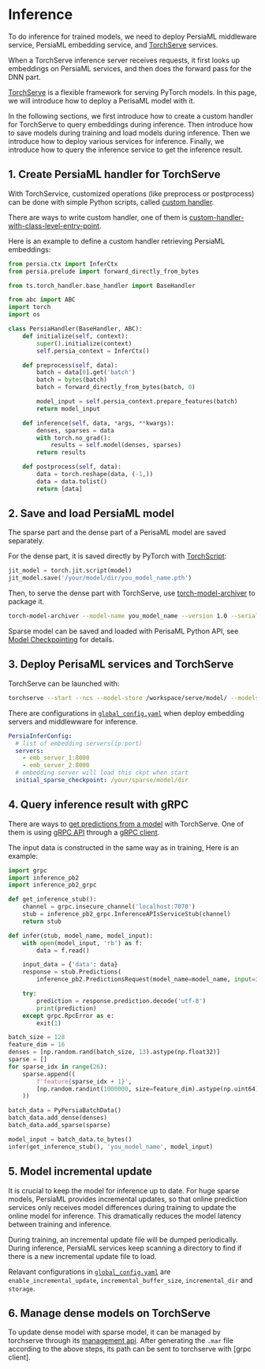 Inference
======

To do inference for trained models, we need to deploy PersiaML middleware service, PersiaML embedding service, and [TorchServe] services.

When a TorchServe inference server receives requests, it first looks up embeddings on PersiaML services, and then does the forward pass for the DNN part.

[TorchServe] is a flexible framework for serving PyTorch models. In this page, we will introduce how to deploy a PerisaML model with it.

In the following sections, we first introduce how to create a custom handler for TorchServe to query embeddings during inference. Then introduce how to save models during training and load models during inference. Then we introduce how to deploy various services for inference. Finally, we introduce how to query the inference service to get the inference result.

## 1. Create PersiaML handler for TorchServe

With TorchService, customized operations (like preprocess or postprocess) can be done with simple Python scripts, called [custom handler].

There are ways to write custom handler, one of them is [custom-handler-with-class-level-entry-point].

Here is an example to define a custom handler retrieving PersiaML embeddings:

```python
from persia.ctx import InferCtx
from persia.prelude import forward_directly_from_bytes

from ts.torch_handler.base_handler import BaseHandler

from abc import ABC
import torch
import os

class PersiaHandler(BaseHandler, ABC):
    def initialize(self, context):
        super().initialize(context)
        self.persia_context = InferCtx()

    def preprocess(self, data):
        batch = data[0].get('batch')
        batch = bytes(batch)
        batch = forward_directly_from_bytes(batch, 0)

        model_input = self.persia_context.prepare_features(batch)
        return model_input

    def inference(self, data, *args, **kwargs):
        denses, sparses = data
        with torch.no_grad():
            results = self.model(denses, sparses)
        return results

    def postprocess(self, data):
        data = torch.reshape(data, (-1,))
        data = data.tolist()
        return [data]
```

## 2. Save and load PersiaML model

The sparse part and the dense part of a PerisaML model are saved separately.

For the dense part, it is saved directly by PyTorch with [TorchScript]:

```python
jit_model = torch.jit.script(model)
jit_model.save('/your/model/dir/you_model_name.pth')
```

Then, to serve the dense part with TorchServe, use [torch-model-archiver] to package it.

```bash
torch-model-archiver --model-name you_model_name --version 1.0 --serialized-file /your/model/dir/you_model_name.pth --handler /your/model/dir/persia_handler.py
```

Sparse model can be saved and loaded with PerisaML Python API, see [Model Checkpointing](../model-checkpointing/index.md) for details.

## 3. Deploy PerisaML services and TorchServe

TorchServe can be launched with:

```bash
torchserve --start --ncs --model-store /workspace/serve/model/ --models you_model_name.mar
```

There are configurations in [`global_config.yaml`](https://github.com/PersiaML/tutorials/blob/docs/monitoring/src/configuring/index.md#global-config) when deploy embedding servers and middlewware for inference.

```yaml
PersiaInferConfig:
  # list of embedding servers(ip:port)
  servers:
    - emb_server_1:8000
    - emb_server_2:8000
  # embedding server will load this ckpt when start
  initial_sparse_checkpoint: /your/sparse/model/dir
```

## 4. Query inference result with gRPC

There are ways to [get predictions from a model] with TorchServe. One of them is using [gRPC API](https://github.com/pytorch/serve#using-grpc-apis-through-python-client) through a [gRPC client](https://github.com/pytorch/serve/blob/master/ts_scripts/torchserve_grpc_client.py).

The input data is constructed in the same way as in training, Here is an example:
```python
import grpc
import inference_pb2
import inference_pb2_grpc

def get_inference_stub():
    channel = grpc.insecure_channel('localhost:7070')
    stub = inference_pb2_grpc.InferenceAPIsServiceStub(channel)
    return stub

def infer(stub, model_name, model_input):
    with open(model_input, 'rb') as f:
        data = f.read()

    input_data = {'data': data}
    response = stub.Predictions(
        inference_pb2.PredictionsRequest(model_name=model_name, input=input_data))

    try:
        prediction = response.prediction.decode('utf-8')
        print(prediction)
    except grpc.RpcError as e:
        exit(1)

batch_size = 128
feature_dim = 16
denses = [np.random.rand(batch_size, 13).astype(np.float32)]
sparse = []
for sparse_idx in range(26):
    sparse.append((
        f'feature{sparse_idx + 1}',
        [np.random.randint(1000000, size=feature_dim).astype(np.uint64) for _ in range(batch_size)]
    ))

batch_data = PyPersiaBatchData()
batch_data.add_dense(denses)
batch_data.add_sparse(sparse)

model_input = batch_data.to_bytes()
infer(get_inference_stub(), 'you_model_name', model_input)
```

## 5. Model incremental update

It is crucial to keep the model for inference up to date. For huge sparse models, PersiaML provides incremental updates, so that online prediction services only receives model differences during training to update the online model for inference. This dramatically reduces the model latency between training and inference.

During training, an incremental update file will be dumped periodically. During inference, PersiaML services keep scanning a directory to find if there is a new incremental update file to load.

Relavant configurations in [`global_config.yaml`](https://github.com/PersiaML/tutorials/blob/docs/monitoring/src/configuring/index.md#global-config) are `enable_incremental_update`, `incremental_buffer_size`, `incremental_dir` and `storage`.


## 6. Manage dense models on TorchServe

To update dense model with sparse model, it can be managed by torchserve through its [management api]. After generating the `.mar` file according to the above steps, its path can be sent to torchserve with [grpc client].



[TorchServe]: https://github.com/pytorch/serve
[custom-handler-with-class-level-entry-point]: https://github.com/pytorch/serve/blob/master/docs/custom_service.md#custom-handler-with-class-level-entry-point
[custom handler]: https://github.com/pytorch/serve/blob/master/docs/custom_service.md#custom-handlers
[TorchScript]: https://pytorch.org/docs/stable/jit.html
[torch-model-archiver]:https://github.com/pytorch/serve/blob/master/model-archiver/README.md
[get predictions from a model]: https://github.com/pytorch/serve#get-predictions-from-a-model
[management api]: https://github.com/pytorch/serve/blob/master/docs/management_api.md#management-api
